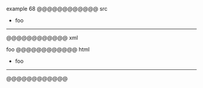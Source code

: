 example 68
@@@@@@@@@@@@ src
- foo
-----
@@@@@@@@@@@@ xml
<?xml version="1.0" encoding="UTF-8"?>
<!DOCTYPE document SYSTEM "CommonMark.dtd">
<document xmlns="http://commonmark.org/xml/1.0">
  <list type="bullet" tight="true">
    <item>
      <paragraph>
        <text>foo</text>
      </paragraph>
    </item>
  </list>
  <thematic_break />
</document>
@@@@@@@@@@@@ html
<ul>
<li>foo</li>
</ul>
<hr />
@@@@@@@@@@@@
